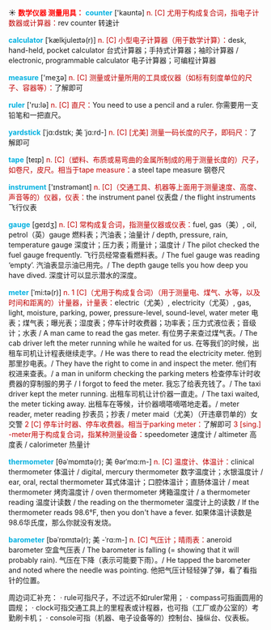 ☀ <font color="red">**数学仪器 测量用具：**</font>
<font color="sky blue">**counter**</font> ['kaʊntə] 
<font color="#c00000">n. [C] 尤用于构成复合词，指电子计数器或计算器：</font>rev counter 转速计
           
<font color="sky blue">**calculator**</font> [ˈkælkjuleɪtə(r)]
<font color="#c00000">n. [C] 小型电子计算器（用于数学计算）：</font>desk, hand-held, pocket calculator 台式计算器；手持式计算器；袖珍计算器 / electronic, programmable calculator 电子计算器；可编程计算器

<font color="sky blue">**measure**</font> ['meӡə] 
<font color="#c00000">n. [C] 测量或计量所用的工具或仪器（如标有刻度单位的尺子、容器等）：</font>了解即可

<font color="sky blue">**ruler**</font> ['ru:lə] 
<font color="#c00000">n. [C] 直尺：</font>You need to use a pencil and a ruler. 你需要用一支铅笔和一把直尺。 
           
<font color="sky blue">**yardstick**</font> [ˈjɑ:dstɪk; 美 ˈjɑ:rd-]
<font color="#c00000">n. [C] [尤美] 测量一码长度的尺子，即码尺：</font>了解即可

<font color="sky blue">**tape**</font> [teɪp] 
<font color="#c00000">n. [C]（塑料、布质或易弯曲的金属所制成的用于测量长度的）尺子，如卷尺，皮尺。相当于tape measure：</font>a steel tape measure 钢卷尺

<font color="sky blue">**instrument**</font> ['ɪnstrəmənt] 
<font color="#c00000">n. [C]（交通工具、机器等上面用于测量速度、高度、声音等的）仪器，仪表：</font>the instrument panel 仪表盘 / the flight instruments 飞行仪表
           
<font color="sky blue">**gauge**</font> [geɪdʒ]
<font color="#c00000">n. [C] 常构成复合词，指测量仪器或仪表：</font>fuel, gas（美）, oil, petrol（英）gauge 燃料表；汽油表；油量计 / depth, pressure, rain, temperature gauge 深度计；压力表；雨量计；温度计 / The pilot checked the fuel gauge frequently. 飞行员经常查看燃料表。/ The fuel gauge was reading ‘empty’. 汽油表显示油已用完。/ The depth gauge tells you how deep you have dived. 深度计可以显示潜水的深度。
           
<font color="sky blue">**meter**</font> [ˈmi:tə(r)]
<font color="#c00000">n. 1 [C]（尤用于构成复合词）（用于测量电、煤气、水等，以及时间和距离的）计量器，计量表：</font>electric（尤美）, electricity（尤英）, gas, light, moisture, parking, power, pressure-level, sound-level, water meter 电表；煤气表；曝光表；湿度表；停车计时收费器；功率表；压力式液位表；音级计；水表 / A man came to read the gas meter. 有位男子来查过煤气表。/ The cab driver left the meter running while he waited for us. 在等我们的时候，出租车司机让计程表继续走字。/ He was there to read the electricity meter. 他到那里抄电表。/ They have the right to come in and inspect the meter. 他们有权进来查表。/ a man in uniform checking the parking meters 检查停车计时收费器的穿制服的男子 / I forgot to feed the meter. 我忘了给表充钱了。/ The taxi driver kept the meter running. 出租车司机让计价器一直走。/ The taxi waited, the meter ticking away. 出租车在等候，计价器嘀嗒嘀嗒地走着。/ meter reader, meter reading 抄表员；抄表 / meter maid（尤美）（开违章罚单的）女交警 <font color="#c00000">2 [C] 停车计时器、停车收费器。相当于parking meter：</font>了解即可 <font color="#c00000">3 [sing.] -meter用于构成复合词，指某种测量设备：</font>speedometer 速度计 / altimeter 高度表 / calorimeter 热量计
           
<font color="sky blue">**thermometer**</font> [θəˈmɒmɪtə(r); 美 θərˈmɑ:m-]
<font color="#c00000">n. [C] 温度计、体温计：</font>clinical thermometer 体温计 / digital, mercury thermometer 数字温度计；水银温度计 / ear, oral, rectal thermometer 耳式体温计；口腔体温计；直肠体温计 / meat thermometer 烤肉温度计 / oven thermometer 烤箱温度计 / a thermometer reading 温度计读数 / the reading on the thermometer 温度计上的读数 / If the thermometer reads 98.6°F, then you don't have a fever. 如果体温计读数是98.6华氏度，那么你就没有发烧。
           
<font color="sky blue">**barometer**</font> [bəˈrɒmɪtə(r); 美 -ˈrɑ:m-]
<font color="#c00000">n. [C] 气压计；晴雨表：</font>aneroid barometer 空盒气压表 / The barometer is falling (= showing that it will probably rain). 气压在下降（表示可能要下雨）。/ He tapped the barometer and noted where the needle was pointing. 他把气压计轻轻弹了弹，看了看指针的位置。

周边词汇补充：
· rule可指尺子，不过远不如ruler常用；
· compass可指画圆用的圆规；
· clock可指交通工具上的里程表或计程器，也可指（工厂或办公室的）考勤刷卡机；
· console可指（机器、电子设备等的）控制台、操纵台、仪表板。
